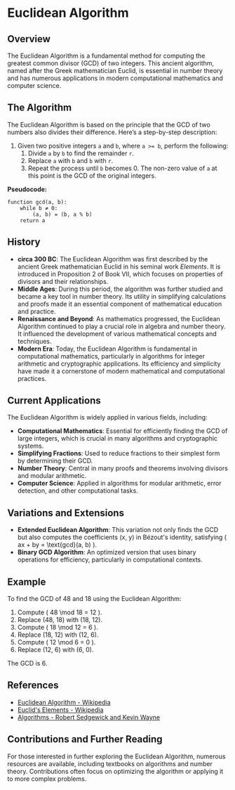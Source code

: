 # Euclidean Algorithm

## Overview

The Euclidean Algorithm is a fundamental method for computing the greatest common divisor (GCD) of two integers. This ancient algorithm, named after the Greek mathematician Euclid, is essential in number theory and has numerous applications in modern computational mathematics and computer science.

## The Algorithm

The Euclidean Algorithm is based on the principle that the GCD of two numbers also divides their difference. Here’s a step-by-step description:

1. Given two positive integers `a` and `b`, where `a >= b`, perform the following:
    1. Divide `a` by `b` to find the remainder `r`.
    2. Replace `a` with `b` and `b` with `r`.
    3. Repeat the process until `b` becomes 0. The non-zero value of `a` at this point is the GCD of the original integers.

**Pseudocode:**

```plaintext
function gcd(a, b):
    while b ≠ 0:
        (a, b) = (b, a % b)
    return a
```
## History

- **circa 300 BC**: The Euclidean Algorithm was first described by the ancient Greek mathematician Euclid in his seminal work *Elements*. It is introduced in Proposition 2 of Book VII, which focuses on properties of divisors and their relationships.
- **Middle Ages**: During this period, the algorithm was further studied and became a key tool in number theory. Its utility in simplifying calculations and proofs made it an essential component of mathematical education and practice.
- **Renaissance and Beyond**: As mathematics progressed, the Euclidean Algorithm continued to play a crucial role in algebra and number theory. It influenced the development of various mathematical concepts and techniques.
- **Modern Era**: Today, the Euclidean Algorithm is fundamental in computational mathematics, particularly in algorithms for integer arithmetic and cryptographic applications. Its efficiency and simplicity have made it a cornerstone of modern mathematical and computational practices.

## Current Applications

The Euclidean Algorithm is widely applied in various fields, including:

- **Computational Mathematics**: Essential for efficiently finding the GCD of large integers, which is crucial in many algorithms and cryptographic systems.
- **Simplifying Fractions**: Used to reduce fractions to their simplest form by determining their GCD.
- **Number Theory**: Central in many proofs and theorems involving divisors and modular arithmetic.
- **Computer Science**: Applied in algorithms for modular arithmetic, error detection, and other computational tasks.

## Variations and Extensions

- **Extended Euclidean Algorithm**: This variation not only finds the GCD but also computes the coefficients (x, y) in Bézout's identity, satisfying \( ax + by = \text{gcd}(a, b) \).
- **Binary GCD Algorithm**: An optimized version that uses binary operations for efficiency, particularly in computational contexts.

## Example

To find the GCD of 48 and 18 using the Euclidean Algorithm:

1. Compute \( 48 \mod 18 = 12 \).
2. Replace (48, 18) with (18, 12).
3. Compute \( 18 \mod 12 = 6 \).
4. Replace (18, 12) with (12, 6).
5. Compute \( 12 \mod 6 = 0 \).
6. Replace (12, 6) with (6, 0).

The GCD is 6.

## References

- [Euclidean Algorithm - Wikipedia](https://en.wikipedia.org/wiki/Euclidean_algorithm)
- [Euclid's Elements - Wikipedia](https://en.wikipedia.org/wiki/Elements_(Euclid))
- [Algorithms - Robert Sedgewick and Kevin Wayne](https://algs4.cs.princeton.edu/)

## Contributions and Further Reading

For those interested in further exploring the Euclidean Algorithm, numerous resources are available, including textbooks on algorithms and number theory. Contributions often focus on optimizing the algorithm or applying it to more complex problems.
